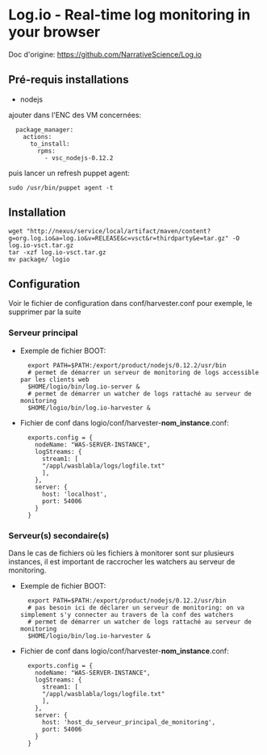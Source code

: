 Log.io - Real-time log monitoring in your browser
=================================================

Doc d'origine: https://github.com/NarrativeScience/Log.io 

## Pré-requis installations

- nodejs

ajouter dans l'ENC des VM concernées: 

      package_manager:
        actions:
          to_install:
            rpms:
              - vsc_nodejs-0.12.2

puis lancer un refresh puppet agent: 

    sudo /usr/bin/puppet agent -t

## Installation

    wget "http://nexus/service/local/artifact/maven/content?g=org.log.io&a=log.io&v=RELEASE&c=vsct&r=thirdparty&e=tar.gz" -O log.io-vsct.tar.gz
    tar -xzf log.io-vsct.tar.gz
    mv package/ logio

## Configuration

Voir le fichier de configuration dans conf/harvester.conf pour exemple, le supprimer par la suite

### Serveur principal

- Exemple de fichier BOOT: 


        export PATH=$PATH:/export/product/nodejs/0.12.2/usr/bin
        # permet de démarrer un serveur de monitoring de logs accessible par les clients web
        $HOME/logio/bin/log.io-server &
        # permet de démarrer un watcher de logs rattaché au serveur de monitoring
        $HOME/logio/bin/log.io-harvester &

- Fichier de conf dans logio/conf/harvester-**nom_instance**.conf: 


        exports.config = {
          nodeName: "WAS-SERVER-INSTANCE",
          logStreams: {
            stream1: [
        	"/appl/wasblabla/logs/logfile.txt"
            ],
          },
          server: {
            host: 'localhost',
            port: 54006
          }
        }


### Serveur(s) secondaire(s)

Dans le cas de fichiers où les fichiers à monitorer sont sur plusieurs instances, il est important de raccrocher les watchers au serveur de monitoring.

- Exemple de fichier BOOT: 


        export PATH=$PATH:/export/product/nodejs/0.12.2/usr/bin
        # pas besoin ici de déclarer un serveur de monitoring: on va simplement s'y connecter au travers de la conf des watchers
        # permet de démarrer un watcher de logs rattaché au serveur de monitoring
        $HOME/logio/bin/log.io-harvester &


- Fichier de conf dans logio/conf/harvester-**nom_instance**.conf: 


        exports.config = {
          nodeName: "WAS-SERVER-INSTANCE",
          logStreams: {
            stream1: [
        	"/appl/wasblabla/logs/logfile.txt"
            ],
          },
          server: {
            host: 'host_du_serveur_principal_de_monitoring',
            port: 54006
          }
        }